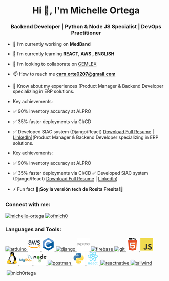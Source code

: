 <h1 align="center">Hi 👋, I'm Michelle Ortega</h1>
<h3 align="center">Backend Developer | Python & Node JS Specialist | DevOps Practitioner</h3>

- 🔭 I’m currently working on **MedBand**

- 🌱 I’m currently learning **REACT, AWS , ENGLISH**

- 👯 I’m looking to collaborate on [GEMLEX](https://github.com/GEMELX-TECHNOLOGY)

- 📫 How to reach me **caro.orte0207@gmail.com**

- 📄 Know about my experiences [Product Manager & Backend Developer specializing in ERP solutions.
- Key achievements:
- ✅ 90% inventory accuracy at ALPRO
- ✅ 35% faster deployments via CI/CD
- ✅ Developed SIAC system (Django/React) [Download Full Resume](https://drive.google.com/file/d/1Qaphg2NqfJ6T3Ws-CuNUL9abqFSbp2us/view?usp=sharing) | [LinkedIn](www.linkedin.com/in/michelle-ortega-58208732b)](Product Manager & Backend Developer specializing in ERP solutions.
- Key achievements:
-  ✅ 90% inventory accuracy at ALPRO
-  ✅ 35% faster deployments via CI/CD ✅ Developed SIAC system (Django/React) [Download Full Resume](https://docs.google.com/document/d/1pCZn1lGw7T8_RnkP4X5sbr5y3HzGHDaZ/edit?usp=sharing&ouid=109792664181737895529&rtpof=true&sd=true) | [LinkedIn](www.linkedin.com/in/michelle-ortega-58208732b))

- ⚡ Fun fact **🍓¡Soy la versión tech de Rosita Fresita!🍓**

<h3 align="left">Connect with me:</h3>
<p align="left">
<a href="https://linkedin.com/in/michelle-ortega" target="blank"><img align="center" src="https://raw.githubusercontent.com/rahuldkjain/github-profile-readme-generator/master/src/images/icons/Social/linked-in-alt.svg" alt="michelle-ortega" height="30" width="40" /></a>
<a href="https://instagram.com/ofmich0" target="blank"><img align="center" src="https://raw.githubusercontent.com/rahuldkjain/github-profile-readme-generator/master/src/images/icons/Social/instagram.svg" alt="ofmich0" height="30" width="40" /></a>
</p>

<h3 align="left">Languages and Tools:</h3>
<p align="left"> <a href="https://www.arduino.cc/" target="_blank" rel="noreferrer"> <img src="https://cdn.worldvectorlogo.com/logos/arduino-1.svg" alt="arduino" width="40" height="40"/> </a> <a href="https://aws.amazon.com" target="_blank" rel="noreferrer"> <img src="https://raw.githubusercontent.com/devicons/devicon/master/icons/amazonwebservices/amazonwebservices-original-wordmark.svg" alt="aws" width="40" height="40"/> </a> <a href="https://www.cprogramming.com/" target="_blank" rel="noreferrer"> <img src="https://raw.githubusercontent.com/devicons/devicon/master/icons/c/c-original.svg" alt="c" width="40" height="40"/> </a> <a href="https://www.djangoproject.com/" target="_blank" rel="noreferrer"> <img src="https://cdn.worldvectorlogo.com/logos/django.svg" alt="django" width="40" height="40"/> </a> <a href="https://expressjs.com" target="_blank" rel="noreferrer"> <img src="https://raw.githubusercontent.com/devicons/devicon/master/icons/express/express-original-wordmark.svg" alt="express" width="40" height="40"/> </a> <a href="https://firebase.google.com/" target="_blank" rel="noreferrer"> <img src="https://www.vectorlogo.zone/logos/firebase/firebase-icon.svg" alt="firebase" width="40" height="40"/> </a> <a href="https://git-scm.com/" target="_blank" rel="noreferrer"> <img src="https://www.vectorlogo.zone/logos/git-scm/git-scm-icon.svg" alt="git" width="40" height="40"/> </a> <a href="https://www.w3.org/html/" target="_blank" rel="noreferrer"> <img src="https://raw.githubusercontent.com/devicons/devicon/master/icons/html5/html5-original-wordmark.svg" alt="html5" width="40" height="40"/> </a> <a href="https://developer.mozilla.org/en-US/docs/Web/JavaScript" target="_blank" rel="noreferrer"> <img src="https://raw.githubusercontent.com/devicons/devicon/master/icons/javascript/javascript-original.svg" alt="javascript" width="40" height="40"/> </a> <a href="https://www.linux.org/" target="_blank" rel="noreferrer"> <img src="https://raw.githubusercontent.com/devicons/devicon/master/icons/linux/linux-original.svg" alt="linux" width="40" height="40"/> </a> <a href="https://www.mysql.com/" target="_blank" rel="noreferrer"> <img src="https://raw.githubusercontent.com/devicons/devicon/master/icons/mysql/mysql-original-wordmark.svg" alt="mysql" width="40" height="40"/> </a> <a href="https://nodejs.org" target="_blank" rel="noreferrer"> <img src="https://raw.githubusercontent.com/devicons/devicon/master/icons/nodejs/nodejs-original-wordmark.svg" alt="nodejs" width="40" height="40"/> </a> <a href="https://postman.com" target="_blank" rel="noreferrer"> <img src="https://www.vectorlogo.zone/logos/getpostman/getpostman-icon.svg" alt="postman" width="40" height="40"/> </a> <a href="https://www.python.org" target="_blank" rel="noreferrer"> <img src="https://raw.githubusercontent.com/devicons/devicon/master/icons/python/python-original.svg" alt="python" width="40" height="40"/> </a> <a href="https://reactjs.org/" target="_blank" rel="noreferrer"> <img src="https://raw.githubusercontent.com/devicons/devicon/master/icons/react/react-original-wordmark.svg" alt="react" width="40" height="40"/> </a> <a href="https://reactnative.dev/" target="_blank" rel="noreferrer"> <img src="https://reactnative.dev/img/header_logo.svg" alt="reactnative" width="40" height="40"/> </a> <a href="https://tailwindcss.com/" target="_blank" rel="noreferrer"> <img src="https://www.vectorlogo.zone/logos/tailwindcss/tailwindcss-icon.svg" alt="tailwind" width="40" height="40"/> </a> </p>

<p>&nbsp;<img align="center" src="https://github-readme-stats.vercel.app/api?username=mich0rtega&show_icons=true&locale=en" alt="mich0rtega" /></p>
